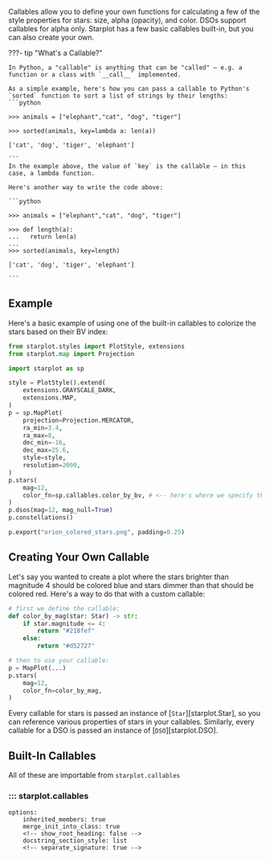 Callables allow you to define your own functions for calculating a few of the style properties for stars: size, alpha (opacity), and color. DSOs support callables for alpha only. Starplot has a few basic callables built-in, but you can also create your own.

???- tip "What's a Callable?"

    In Python, a "callable" is anything that can be "called" — e.g. a function or a class with `__call__` implemented.

    As a simple example, here's how you can pass a callable to Python's `sorted` function to sort a list of strings by their lengths:
    ```python

    >>> animals = ["elephant","cat", "dog", "tiger"]

    >>> sorted(animals, key=lambda a: len(a))
    
    ['cat', 'dog', 'tiger', 'elephant']
    
    ```
    In the example above, the value of `key` is the callable — in this case, a lambda function.

    Here's another way to write the code above:

    ```python

    >>> animals = ["elephant","cat", "dog", "tiger"]

    >>> def length(a):
    ...   return len(a)
    ...
    >>> sorted(animals, key=length)
    
    ['cat', 'dog', 'tiger', 'elephant']
    
    ```


## Example

Here's a basic example of using one of the built-in callables to colorize the stars based on their BV index:

```python
from starplot.styles import PlotStyle, extensions
from starplot.map import Projection

import starplot as sp

style = PlotStyle().extend(
    extensions.GRAYSCALE_DARK,
    extensions.MAP,
)
p = sp.MapPlot(
    projection=Projection.MERCATOR,
    ra_min=3.4,
    ra_max=8,
    dec_min=-16,
    dec_max=25.6,
    style=style,
    resolution=2000,
)
p.stars(
    mag=12,
    color_fn=sp.callables.color_by_bv, # <-- here's where we specify the callable
)
p.dsos(mag=12, mag_null=True)
p.constellations()

p.export("orion_colored_stars.png", padding=0.25)
```

## Creating Your Own Callable
Let's say you wanted to create a plot where the stars brighter than magnitude 4 should be colored blue and stars dimmer than that should be colored red. Here's a way to do that with a custom callable:

```python
# first we define the callable:
def color_by_mag(star: Star) -> str:
    if star.magnitude <= 4:
        return "#218fef"
    else:
        return "#d52727"

# then to use your callable:
p = MapPlot(...)
p.stars(
    mag=12,
    color_fn=color_by_mag,
)
```
Every callable for stars is passed an instance of [`Star`][starplot.Star], so you can reference various properties of stars in your callables. Similarly, every callable for a DSO is passed an instance of [`DSO`][starplot.DSO].

## Built-In Callables

All of these are importable from `starplot.callables`

### ::: starplot.callables
    options:
        inherited_members: true
        merge_init_into_class: true
        <!-- show_root_heading: false -->
        docstring_section_style: list
        <!-- separate_signature: true -->
